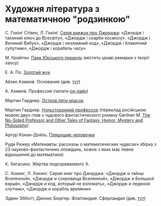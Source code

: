# Художня література з математичною "родзинкою"

С. Гокінґ Стівен, Л. Гокінґ. [Серія книжок про Джорджа](https://starylev.com.ua/komplekt-z-troh-knyzhok-stivena-ta-lyusi-gokingiv): «Джордж і таємний ключ до Всесвіту», «Джордж і скарби космосу», «Джордж і Великий Вибух», «Джордж і незламний код», «Джордж і блакитний супутник», «Джордж і корабель часу»  


М. Крайтон. [Парк Юрського периоду](https://kmbooks.com.ua/book?code=712444) \(містить цікаві ремарки з теорії хаосу\) 

Е. А. По. [Золотий жук](https://www.ukrlib.com.ua/world/printit.php?tid=63)



Айзек Азимов. Основания \(див. [тут](http://lib.ru/FOUNDATION/)\) 

А. Азимов. Профессия \(читати [он-лайн](https://librebook.me/profession/vol1/1)\)

Мартин Гарднер. [Остров пяти красок](http://lib.ru/INOFANT/GARDNER_M/island.txt)

Мартин Гарднер. [Нульсторонний профессор](http://lib.ru/INOFANT/GARDNER_M/zero_dim.txt) \(переклад російською мовою двух глав з чудового фантастического роману Gardner M. [The No-Sided Professor and Other Tales of Fantasy, Humor, Mystery and Philosophy](%20https://epdf.pub/the-no-sided-professor.html)\) 

Артур Конан-Дойль. [Пляшущие человечки](http://lib.ru/AKONANDOJL/sh_dancm.txt) 

Руди Рюкер «Матенавты: рассказы о математических чудесах» збірка з 23 науково-фантастичних оповідань, кожне з яких має певне відношення до математики\)

К. Хигасино. Жертва подозреваемого Х.

С. Хокинг, Л. Хокинг. Серия книг про Джорджа: «Джордж и тайны Вселенной», «Джордж и сокровища Вселенной», «Джордж и Большой взрыв», «Джордж и код, который не взломать», «Джордж и ледяной спутник», «Джордж и корабль времени»

Эдвин Эбботт, Дионис Бюргер. Флатландия. Сферландия \(див. [тут](https://royallib.com/book/byurger_dionis/sferlandiya.html)\)

